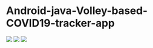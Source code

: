 # Android-java-Volley-based-COVID19-tracker-app

<img src="http://www.codingwithjks.tech/Github/c1.jpg"/>

<img src="http://www.codingwithjks.tech/Github/c2.jpg"/>

<img src="http://www.codingwithjks.tech/Github/c3.jpg"/>
